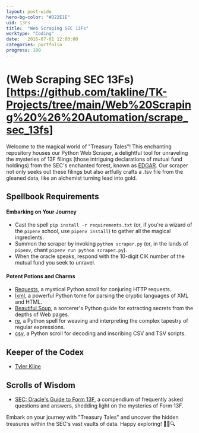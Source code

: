```yaml
---
layout: post-wide
hero-bg-color: "#D22E1E"
uid: 13Fs
title:  "Web Scraping SEC 13Fs"
worktype: "Coding"
date:   2016-07-01 12:00:00
categories: portfolio
progress: 100
---
```


# (Web Scraping SEC 13Fs)[https://github.com/takline/TK-Projects/tree/main/Web%20Scraping%20%26%20Automation/scrape_sec_13fs]
Welcome to the magical world of "Treasury Tales"! This enchanting repository houses our Python Web Scraper, a delightful tool for unraveling the mysteries of 13F filings (those intriguing declarations of mutual fund holdings) from the SEC's enchanted forest, known as [EDGAR](https://www.sec.gov/edgar/searchedgar/companysearch.html). Our scraper not only seeks out these filings but also artfully crafts a .tsv file from the gleaned data, like an alchemist turning lead into gold.

## Spellbook Requirements

#### Embarking on Your Journey
- Cast the spell `pip install -r requirements.txt` (or, if you're a wizard of the `pipenv` school, use `pipenv install`) to gather all the magical ingredients.
- Summon the scraper by invoking `python scraper.py` (or, in the lands of `pipenv`, chant `pipenv run python scraper.py`).
- When the oracle speaks, respond with the 10-digit CIK number of the mutual fund you seek to unravel.

#### Potent Potions and Charms

- [Requests](https://2.python-requests.org/en/master/), a mystical Python scroll for conjuring HTTP requests.
- [lxml](https://lxml.de/), a powerful Python tome for parsing the cryptic languages of XML and HTML.
- [Beautiful Soup](https://pypi.org/project/beautifulsoup4/), a sorcerer's Python guide for extracting secrets from the depths of Web pages.
- [re](https://docs.python.org/3/library/re.html), a Python spell for weaving and interpreting the complex tapestry of regular expressions.
- [csv](https://docs.python.org/3/library/csv.html), a Python scroll for decoding and inscribing CSV and TSV scripts.

## Keeper of the Codex
- [Tyler Kline](https://github.com/takline)

## Scrolls of Wisdom
- [SEC: Oracle's Guide to Form 13F](https://www.sec.gov/divisions/investment/13ffaq.htm), a compendium of frequently asked questions and answers, shedding light on the mysteries of Form 13F.

Embark on your journey with "Treasury Tales" and uncover the hidden treasures within the SEC's vast vaults of data. Happy exploring! 🌟📜🔍